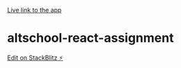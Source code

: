 [Live link to the app](https://react-rl3hgz.stackblitz.io)

# altschool-react-assignment

[Edit on StackBlitz ⚡️](https://stackblitz.com/edit/react-rl3hgz)
